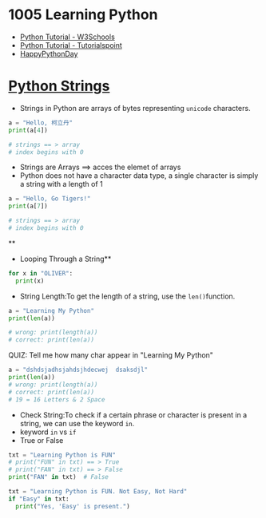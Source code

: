 # 1005 Learning Python
- [Python Tutorial - W3Schools](https://www.w3schools.com/python/)
- [Python Tutorial - Tutorialspoint](https://www.tutorialspoint.com/python/index.htm)
- [HappyPythonDay](https://github.com/MyFirstSecurity2020/HappyPythonDay)

# [Python Strings](https://www.w3schools.com/python/python_strings.asp)

- Strings in Python are arrays of bytes representing `unicode` characters.
``` python
a = "Hello, 柯立丹"
print(a[4])

# strings == > array
# index begins with 0
```

- Strings are Arrays ==> acces the elemet of arrays
- Python does not have a character data type, a single character is simply a string with a length of 1

``` python
a = "Hello, Go Tigers!"
print(a[7])

# strings == > array
# index begins with 0
```
**
- Looping Through a String**

``` python
for x in "OLIVER":
  print(x)
```
- String Length:To get the length of a string, use the `len()`function.
``` python
a = "Learning My Python"
print(len(a))

# wrong: print(length(a))
# correct: print(len(a))
```

QUIZ: Tell me how many char appear in "Learning My Python"

``` python
a = "dshdsjadhsjahdsjhdecwej  dsaksdjl"
print(len(a))
# wrong: print(length(a))
# correct: print(len(a))
# 19 = 16 Letters & 2 Space
```
- Check String:To check if a certain phrase or character is present in a string, we can use the keyword `in`.
- keyword `in` vs `if`
- True or False
``` python
txt = "Learning Python is FUN"
# print("FUN" in txt) == > True
# print("FAN" in txt) == > False
print("FAN" in txt)  # False
```

``` python
txt = "Learning Python is FUN. Not Easy, Not Hard"
if "Easy" in txt:
  print("Yes, 'Easy' is present.")
```


``` python

```

``` python

```

``` python

```

``` python

```
